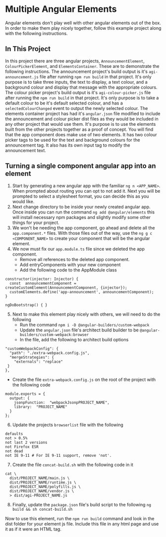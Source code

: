 
# Multiple Angular Elements
Angular elements don't play well with other angular elements out of the box. In order to make them play nicely together, follow this example project along with the following instructions.

## In This Project
In this project there are three angular projects, `AnnouncementElement`, `ColourPickerElement`, and `ElementsContainer`. These are to demonstrate the following instructions. 
The announcement project's build output is it's `agi-announcement.js` file after running `npm run build` in that project. It's only purpose is to take three inputs, the text to display, a text colour, and a background colour and display that message with the appropriate colours. 
The colour picker project's build output is it's `agi-colour-picker.js` file after running the `npm run build` in that project. It's only purpose is to take a default colour to be it's default selected colour, and has a `selectedColourChanged` event to output the newly selected colour.
The elements container project has had it's `angular.json` file modified to include the announcement and colour picker dist files as they would be included in any other project that would use them. It's purpose is to use the elements built from the other projects together as a proof of concept. You will find that the app component does make use of two elements. It has two colour picker tags to be used for the text and background colours for the announcement tag. It also has its own input tag to modify the announcement text. 

## Turning a single component angular app into an element
1. Start by generating a new angular app with the familiar `ng n <APP_NAME>`. When prompted about routing you can opt to not add it. Next you will be prompted to select a stylesheet format, you can decide this as you would like.
2. Next change directory to be inside your newly created angular app. Once inside you can run the command `ng add @angular/elements` this will install necessary npm packages and slightly modify some other things for your project.
3. We won't be needing the app component, go ahead and delete all the `app.component.*` files. With those files out of the way, use the `ng g c <COMPONENT_NAME>` to create your component that will be the angular element.
4. We now must fix our `app.module.ts` file since we deleted the app component. 
	- Remove all references to the deleted app component. 
	- Add entryComponents with your new component
	- Add the following code to the AppModule class

<pre><code>constructor(injector: Injector) {
  const  announcementComponent = createCustomElement(AnnouncementComponent, {injector});
  customElements.define('app-announcement', announcementComponent);
}

ngDoBootstrap() { }</code></pre>
  5. Next to make this element play nicely with others, we will need to do the following
	  - Run the command `npm i -D @angular-builders/custom-webpack` 
	  - Update the `angular.json` file's architect build builder to be `@angular-builders/custom-webpack:browser`
	  - In the file, add the following to architect build options
<pre><code>"customWebpackConfig": {
  "path": "./extra-webpack.config.js",
  "mergeStrategies": {
    "externals": "replace"
 }
},</code></pre>
- Create the file `extra-webpack.config.js` on the root of the project with the following code
<pre><code>module.exports = {
  output: {
    jsonpFunction:  "webpackJsonpPROJECT_NAME",
    library:  "PROJECT_NAME"
  }
};</code></pre>
6. Update the projects `browserlist` file with the following 
<pre><code>defaults
not > 0.5%
not last 2 versions
not Firefox ESR
not dead
not IE 9-11 # For IE 9-11 support, remove 'not'.</code></pre>
7. Create the file `concat-build.sh` with the following code in it
<pre><code>cat \
  dist/PROJECT_NAME/main.js \
  dist/PROJECT_NAME/runtime.js \
  dist/PROJECT_NAME/polyfills.js \
  dist/PROJECT_NAME/vendor.js \
  > dist/agi-PROJECT_NAME.js
</code></pre>
8. Finally, update the `package.json` file's build script to the following `ng build && sh concat-build.sh`

Now to use this element, run the `npm run build` command and look in the dist folder for your element js file. Include this file in any html page and use it as if it were an HTML tag.
